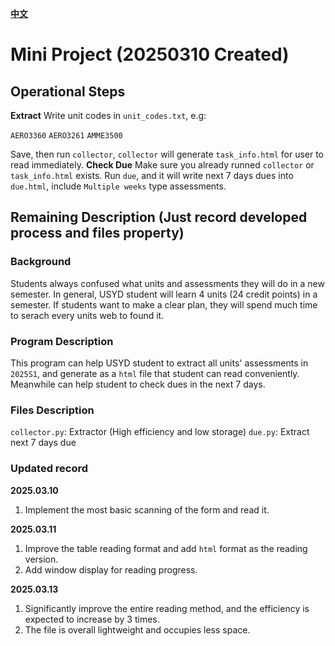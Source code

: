 **[中文](README.html)**
# Mini Project (20250310 Created)

## Operational Steps
**Extract**
Write unit codes in `unit_codes.txt`, e.g:

`AERO3360`
`AERO3261`
`AMME3500`

Save, then run `collector`, `collector` will generate `task_info.html` for user to read immediately.
**Check Due**
Make sure you already runned `collector` or `task_info.html` exists. Run `due`, and it will write next 7 days dues into `due.html`, include `Multiple weeks` type assessments.


## Remaining Description (Just record developed process and files property)

### Background
Students always confused what units and assessments they will do in a new semester. In general, USYD student will learn 4 units (24 credit points) in a semester. If students want to make a clear plan, they will spend much time to serach every units web to found it.

### Program Description
This program can help USYD student to extract all units' assessments in `2025S1`, and generate as a `html` file that student can read conveniently. Meanwhile can help student to check dues in the next 7 days.

### Files Description
`collector.py`: Extractor (High efficiency and low storage)
`due.py`: Extract next 7 days due

### Updated record
**2025.03.10**
1. Implement the most basic scanning of the form and read it.

**2025.03.11**
1. Improve the table reading format and add `html` format as the reading version.
2. Add window display for reading progress.

**2025.03.13**
1. Significantly improve the entire reading method, and the efficiency is expected to increase by 3 times.
2. The file is overall lightweight and occupies less space.